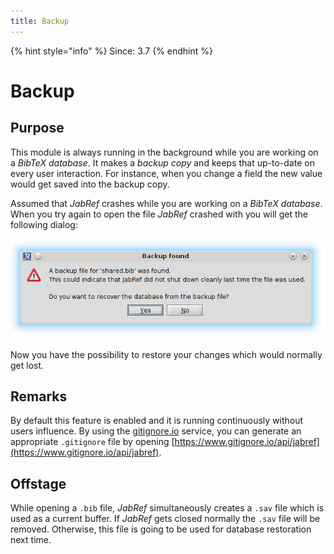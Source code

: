 ```yaml
---
title: Backup
---
```

{% hint style="info" %}
Since: 3.7
{% endhint %}

# Backup

## Purpose

This module is always running in the background while you are working on a _BibTeX database_. It makes a _backup copy_ and keeps that up-to-date on every user interaction. For instance, when you change a field the new value would get saved into the backup copy.

Assumed that _JabRef_ crashes while you are working on a _BibTeX database_. When you try again to open the file _JabRef_ crashed with you will get the following dialog:

![Screenshot of the backup dialog](../../.gitbook/assets/backup_found.png)

Now you have the possibility to restore your changes which would normally get lost.

## Remarks

By default this feature is enabled and it is running continuously without users influence. By using the [gitignore.io](https://www.gitignore.io/) service, you can generate an appropriate `.gitignore` file by opening [https://www.gitignore.io/api/jabref](https://www.gitignore.io/api/jabref).

## Offstage

While opening a `.bib` file, _JabRef_ simultaneously creates a `.sav` file which is used as a current buffer. If _JabRef_ gets closed normally the `.sav` file will be removed. Otherwise, this file is going to be used for database restoration next time.

